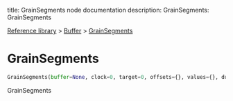 title: GrainSegments node documentation
description: GrainSegments: GrainSegments

[Reference library](../../index.md) > [Buffer](../index.md) > [GrainSegments](index.md)

# GrainSegments

```python
GrainSegments(buffer=None, clock=0, target=0, offsets={}, values={}, durations={})
```

GrainSegments

